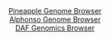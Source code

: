 <div id="Pineapple_Genome_Browser" align="center">
  <a href="https://igv.org/app/?sessionURL=blob:zZNbb5swGIb_i6VUm0QAQwgBqZoS0mO6dE1G07SqkAFDvBjs2k7IQfnv86pNu1ml5mLTJC7sTz683.OHPVhjIQmrQQgcE3omhMAAcsGaKao4xWNUYQnCAlGJDSBwgQWuMwzCPSiQVCie3OidC6W4DC2LKN6uUF0yU7omqtCO1aiRZsYqK2KUopQJpJiQ1kCgNbNIuW43OEWcm_pu1_SsHClkIcoXrJbM4rguk0afl_wqJSWuWYWTakUVeQ2Q6Dw6Y24W6FN_Nu1nGZZyhLdX.Wl_dNW_d8_ix4tu9BjfXs7i7uxkSsoaqZXAp19GneEwL8d0PGg55_P76WZM._JhN5zcvSxb7vDkbMOJwPIU.rDner2O72o0pM7x5n_qWn_kyM4H0W4rJ4uUe9H1nZurPL5g0J18k6u3.j4YgLJspU0A2UL4IbQN1.4antNt_xjCnmHbgaYjGAHh07MBlEDZUi9_2gO15doXIPHL6lUdAzCRYwHCdmDbPgwCx.v4HTsI4MHYg5Wgfw_teTwJfNvpO043KQhVWuY8kTWXJqprc50VZrk7kuXV8h76g.YSjie3acsZXJ_Po1iIr_OH7ujsjzQ7moC._PUBdavvyfRPvHtPEFOlx8q2zHfjXfTI1cNn_ZvJ3k1GL0raaFScR7h5E9FxeAomKqT0el3R05_OrZEgqFa6sCaSpIQStZ1pkqwBIXRcrS7IGGXaRSDK9INt2Ab07I._FXUPz4fv">Pineapple Genome Browser</a>
</div>
<div id="Alphonso_Genome_Browser" align="center">
  <a href="https://igv.org/app/?sessionURL=blob:zZJdT9swFIb_iyXQJqWJnZCGREJTPyi0QOnosq4gFLmJk1p17GA7TWnV_45Bm3bDJHqxaZIv7CN_vOfxswNrIhUVHETAtZFvIwQsoJaimeKyYmSMS6JAlGOmiAUkyYkkPCUg2oEcK43ju2tzcql1pSLHobpqlZgXwlaejUu8FRw3yk5F6fQEY3ghJNZCKqcr8Vo4tFi3GrLAVWWbtz3bdzKssYNZtRRcCacivEgac1_yq5QUhIuSJGXNNH0LkJg8JmNm5_hLZzbtpClR6oo8D7OzztWw8907j.8v2r37.PZyFrdnx1NacKxrSc6GLBt6R.5AxheEhZyNNjq4O._N4n7liSOvf3y.qagk6gwF6NTzT0_80KChPCOb_6lrM.iBnd.Ou_6KNLAfzke6qLt6Mu2Nf0xmZbZ6r.82BHsLMJHWxgSQLmUQIWh5sG35brv1OkWnFoSvdKSgIHp4tICWOF2Z7Q87oJ8r4wtQ5Kl.U8cCQmZEgqgVQhigMHT9k.AEhiHaWztQS_b30A7iuzCAbsd120lOmTYyZ4nilbIx5_Y6ze1ieyDL7ZbVzeYCzo1JS3Qz6BU3N5ebajx6krfvWmRoWsA8_vaBptWPZPon3n0kiK0Xh8qGBvNAl_HXb8PJRl4_9REypOLJdb3i3fkfAR0GJxeyxNrsNxWz_GncGkuKuTaFNVV0QRnVzzPDUTQgQq5nxAWpYMKYCGSx.AQtaCEffv4tqLd_3L8A">Alphonso Genome Browser</a>
</div>


<div id="DAF_Genomics_Browser" align="center">
  <a href="https://igv.org/app/?sessionURL=blob:tZFra9swFIb_y4H2k.1YvtsQhuulW5qxsqSuu5YSNPs4NrUtT5KTtCH_fcLrGGyUMuhAEhLn8r46zwG2yEXNOojAMohrEAIaiIrtVrTtG_xMWxQQlbQRqAHHEjl2OUJ0gJIKSdPlJ1VZSdmLaDIpaKlvsGNtnQtD2AbtdcEGWaFK1S2DtvSJdXQnjJy1KlnSCW36inWCTWieoxC6Oemx26x3VB2_YuuxJa7boZH1qLpWJpSxwiipclt3Be5fMfIflNWq38XZKh7rF_g4L6bxYh5f27P09oOX3KaXH7PUy05X9aajcuA4da.8E.tsdpG52dNelsRNZn51HlyfNV.uHk7s96ezfV9zFFPik8B2Ayew4ahBw_JBQYC84iQijuZbgWY5jv58tV1PTYGzGqK7ew0kp_mDSr87gHzsFSoQ.H0YqWnAeIEcIj00TZ.EoeU6vmOGITlqBxh488Ysz9Nl6JtWbFme8Y22Sr.sm3GASujv4FuB_KOz2v8KKl9uZbtxLjFJ5gv3Zki2F9JO4q_Z4LyASYMXv1Uy3lKpQj.fz1Boo9Ra7ORvKvbx_vgD">DAF Genomics Browser</a>
</div>
